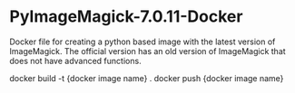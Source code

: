 # PyImageMagick-7.0.11-Docker
Docker file for creating a python based image with the latest version of ImageMagick.  The official version has an old version of ImageMagick that does not have advanced functions.

docker build -t {docker image name} .
docker push {docker image name}
